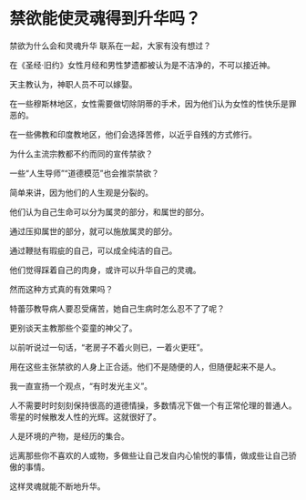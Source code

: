 # 禁欲能使灵魂得到升华吗？

禁欲为什么会和灵魂升华 联系在一起，大家有没有想过？



在《圣经·旧约》女性月经和男性梦遗都被认为是不洁净的，不可以接近神。

天主教认为，神职人员不可以嫁娶。

在一些穆斯林地区，女性需要做切除阴蒂的手术，因为他们认为女性的性快乐是罪恶的。

在一些佛教和印度教地区，他们会选择苦修，以近乎自残的方式修行。



为什么主流宗教都不约而同的宣传禁欲？

一些“人生导师”“道德模范”也会推崇禁欲？

简单来讲，因为他们的人生观是分裂的。

他们认为自己生命可以分为属灵的部分，和属世的部分。

通过压抑属世的部分，就可以施放属灵的部分。

通过鞭挞有瑕疵的自己，可以成全纯洁的自己。

他们觉得踩着自己的肉身，或许可以升华自己的灵魂。



然而这种方式真的有效果吗？

特蕾莎教导病人要忍受痛苦，她自己生病时怎么忍不了了呢？

更别谈天主教那些个娈童的神父了。

以前听说过一句话，“老房子不着火则已，一着火更旺”。

用在这些主张禁欲的人身上正合适。他们不是随便的人，但随便起来不是人。



我一直宣扬一个观点，“有时发光主义”。

人不需要时时刻刻保持很高的道德情操，多数情况下做一个有正常伦理的普通人。零星的时候散发人性的光辉。这就很好了。



人是环境的产物，是经历的集合。

远离那些你不喜欢的人或物，多做些让自己发自内心愉悦的事情，做成些让自己骄傲的事情。

这样灵魂就能不断地升华。